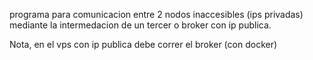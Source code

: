 programa para comunicacion entre 2 nodos inaccesibles (ips privadas) mediante la intermedacion de un tercer o broker con ip publica.

Nota, en el vps con ip publica debe correr el broker (con docker)
